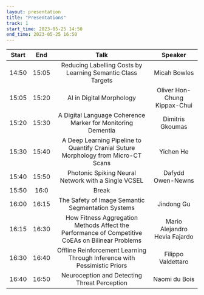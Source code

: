 ```yaml
---
layout: presentation
title: "Presentations"
track: 1
start_time: 2023-05-25 14:50
end_time: 2023-05-25 16:50
---
```


| Start      | End        | Talk                                                                                                   | Speaker                       |
|   :----:   |   :----:   |   :----:                                                                                               |   :----:               |
| 14:50	     | 15:05	    | Reducing Labelling Costs by Learning Semantic Class Targets	                                           | Micah Bowles                  | 
| 15:05	     | 15:20	    | AI in Digital Morphology	                                                                             | Oliver Hon-Chung Kippax-Chui  | 
| 15:20	     | 15:30	    | A Digital Language Coherence Marker for Monitoring Dementia	                                           | Dimitris Gkoumas              | 
| 15:30	     | 15:40	    | A Deep Learning Pipeline to Quantify Cranial Suture Morphology from Micro-CT Scans	                   | Yichen He                     | 
| 15:40	     | 15:50	    | Photonic Spiking Neural Network with a Single VCSEL	                                                   | Dafydd Owen-Newns             | 
| 15:50	     | 16:0	      | Break	                                                                                                 |                               |
| 16:00	     | 16:15	    | The Safety of Image Semantic Segmentation Systems	                                                     | Jindong Gu                    | 
| 16:15	     | 16:30	    | How Fitness Aggregation Methods Affect the Performance of Competitive CoEAs on Bilinear Problems	     | Mario Alejandro Hevia Fajardo | 
| 16:30	     | 16:40	    | Offline Reinforcement Learning Through Inference with Pessimistic Priors	                             | Filippo Valdettaro            | 
| 16:40	     | 16:50	    | Neuroception and Detecting Threat Perception	                                                         | Naomi du Bois                 | 
